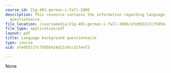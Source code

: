 ```yaml
---
course_id: 21g-401-german-i-fall-2008
description: This resource contains the information regarding language background
  questionnaire.
file_location: /coursemedia/21g-401-german-i-fall-2008/afe055117c7505b424d21c0cc32feef3_MIT21G_401F08_back.pdf
file_type: application/pdf
layout: pdf
title: Language background questionnaire
type: course
uid: afe055117c7505b424d21c0cc32feef3

---
```

None